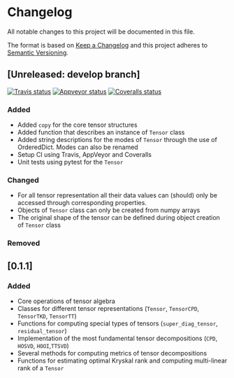 # Changelog
All notable changes to this project will be documented in this file.

The format is based on [Keep a Changelog](http://keepachangelog.com/en/1.0.0/)
and this project adheres to [Semantic Versioning](http://semver.org/spec/v2.0.0.html).

## [Unreleased: develop branch]
[![Travis status](https://img.shields.io/travis/hottbox/hottbox/develop.svg?label=TravisCI)](https://img.shields.io/travis/hottbox/hottbox/develop.svg)
[![Appveyor status](https://ci.appveyor.com/api/projects/status/2ct6ku31v351s3d3/branch/develop?svg=true)](https://ci.appveyor.com/project/IlyaKisil/hottbox-6jq6a/branch/develop)
[![Coveralls status](https://img.shields.io/coveralls/github/hottbox/hottbox/develop.svg)](https://img.shields.io/coveralls/github/hottbox/hottbox/develop.svg)



### Added

- Added `copy` for the core tensor structures
- Added function that describes an instance of `Tensor` class
- Added string descriptions for the modes of `Tensor` through the use of OrderedDict.
 Modes can also be renamed
- Setup CI using Travis, AppVeyor and Coveralls
- Unit tests using pytest for the `Tensor`



### Changed

- For all tensor representation all their data values can (should) only be accessed through corresponding properties.
- Objects of `Tensor` class can only be created from numpy arrays
- The original shape of the tensor can be defined during object creation of `Tensor` class


### Removed



## [0.1.1]

### Added

- Core operations of tensor algebra
- Classes for different tensor representations (`Tensor`, `TensorCPD`, `TensorTKD`, `TensorTT`)
- Functions for computing special types of tensors (`super_diag_tensor`, `residual_tensor`)
- Implementation of the most fundamental tensor decompositions (`CPD`, `HOSVD`, `HOOI`,`TTSVD`)
- Several methods for computing metrics of tensor decompositions
- Functions for estimating optimal Kryskal rank and computing multi-linear rank of a `Tensor`
